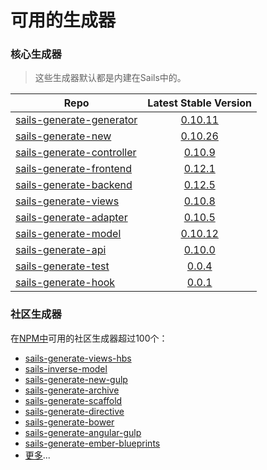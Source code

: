 # 可用的生成器

### 核心生成器

> 这些生成器默认都是内建在Sails中的。

| Repo                                     | Latest Stable Version |
| ---------------------------------------- |:-------------:|
| [sails-generate-generator](https://github.com/balderdashy/sails-generate-generator) | [0.10.11](http://badge.fury.io/js/sails-generate-generator) |
| [sails-generate-new](https://github.com/balderdashy/sails-generate-new)              | [0.10.26](http://badge.fury.io/js/sails-generate-new) |
| [sails-generate-controller](https://github.com/balderdashy/sails-generate-controller)      | [0.10.9](http://badge.fury.io/js/sails-generate-controller) |
| [sails-generate-frontend](https://github.com/balderdashy/sails-generate-frontend)      | [0.12.1](http://badge.fury.io/js/sails-generate-frontend) |
| [sails-generate-backend](https://github.com/balderdashy/sails-generate-backend)      | [0.12.5](https://badge.fury.io/js/sails-generate-backend) |
| [sails-generate-views](https://github.com/balderdashy/sails-generate-views)      | [0.10.8](https://badge.fury.io/js/sails-generate-views) |
| [sails-generate-adapter](https://github.com/balderdashy/sails-generate-adapter)      | [0.10.5](https://badge.fury.io/js/sails-generate-adapter) |
| [sails-generate-model](https://github.com/balderdashy/sails-generate-model)      | [0.10.12](https://badge.fury.io/js/sails-generate-model) |
| [sails-generate-api](https://github.com/balderdashy/sails-generate-api)      | [0.10.0](https://badge.fury.io/js/sails-generate-api) |
| [sails-generate-test](https://github.com/balderdashy/sails-generate-test)      | [0.0.4](https://badge.fury.io/js/sails-generate-test) |
| [sails-generate-hook](https://github.com/balderdashy/sails-generate-hook)      | [0.0.1](https://badge.fury.io/js/sails-generate-hook) |


### 社区生成器
在[NPM中](https://www.npmjs.com/search?q=sails+generate)可用的社区生成器超过100个：

+ [sails-generate-views-hbs](https://github.com/bhaskarmelkani/sails-generate-views-hbs)
+ [sails-inverse-model](https://github.com/juliandavidmr/sails-inverse-model)
+ [sails-generate-new-gulp](https://github.com/Karnith/sails-generate-new-gulp)
+ [sails-generate-archive](https://github.com/jaumard/sails-generate-archive)
+ [sails-generate-scaffold](https://github.com/irlnathan/sails-generate-scaffold)
+ [sails-generate-directive](https://github.com/balderdashy/sails-generate-directive)
+ [sails-generate-bower](https://github.com/smies/sails-generate-bower)
+ [sails-generate-angular-gulp](https://github.com/Karnith/sails-generate-angular-gulp)
+ [sails-generate-ember-blueprints](https://github.com/mphasize/sails-generate-ember-blueprints)
+ [更多](https://www.npmjs.com/search?q=sails+generate)...

<docmeta name="displayName" value="Available Generators">
